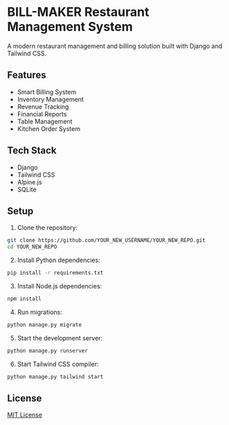# BILL-MAKER Restaurant Management System

A modern restaurant management and billing solution built with Django and Tailwind CSS.

## Features

- Smart Billing System
- Inventory Management
- Revenue Tracking
- Financial Reports
- Table Management
- Kitchen Order System

## Tech Stack

- Django
- Tailwind CSS
- Alpine.js
- SQLite

## Setup

1. Clone the repository:
```bash
git clone https://github.com/YOUR_NEW_USERNAME/YOUR_NEW_REPO.git
cd YOUR_NEW_REPO
```

2. Install Python dependencies:
```bash
pip install -r requirements.txt
```

3. Install Node.js dependencies:
```bash
npm install
```

4. Run migrations:
```bash
python manage.py migrate
```

5. Start the development server:
```bash
python manage.py runserver
```

6. Start Tailwind CSS compiler:
```bash
python manage.py tailwind start
```

## License

[MIT License](LICENSE)
